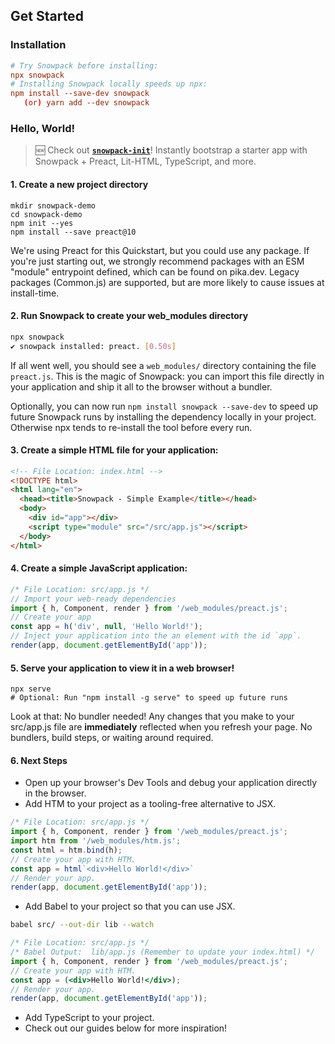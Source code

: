 ## Get Started

### Installation

```toml
# Try Snowpack before installing:
npx snowpack      
# Installing Snowpack locally speeds up npx: 
npm install --save-dev snowpack
   (or) yarn add --dev snowpack
```


### Hello, World!

> 🆕 Check out **[`snowpack-init`](https://github.com/pikapkg/snowpack-init)**! Instantly bootstrap a starter app with Snowpack + Preact, Lit-HTML, TypeScript, and more.

#### 1. Create a new project directory

```
mkdir snowpack-demo
cd snowpack-demo
npm init --yes
npm install --save preact@10
```

We're using Preact for this Quickstart, but you could use any package. If you're just starting out, we strongly recommend packages with an ESM "module" entrypoint defined, which can be found on pika.dev. Legacy packages (Common.js) are supported, but are more likely to cause issues at install-time.


#### 2. Run Snowpack to create your web_modules directory

```bash
npx snowpack
✔ snowpack installed: preact. [0.50s]
```

If all went well, you should see a `web_modules/` directory containing the file `preact.js`. This is the magic of Snowpack: you can import this file directly in your application and ship it all to the browser without a bundler.

Optionally, you can now run `npm install snowpack --save-dev` to speed up future Snowpack runs by installing the dependency locally in your project. Otherwise npx tends to re-install the tool before every run.


#### 3. Create a simple HTML file for your application:

```html
<!-- File Location: index.html -->
<!DOCTYPE html>
<html lang="en">
  <head><title>Snowpack - Simple Example</title></head>  
  <body>
    <div id="app"></div>
    <script type="module" src="/src/app.js"></script>
  </body>
</html>
```

#### 4. Create a simple JavaScript application:

```js
/* File Location: src/app.js */
// Import your web-ready dependencies
import { h, Component, render } from '/web_modules/preact.js';
// Create your app
const app = h('div', null, 'Hello World!');
// Inject your application into the an element with the id `app`.
render(app, document.getElementById('app'));
```

#### 5. Serve your application to view it in a web browser!

```
npx serve
# Optional: Run "npm install -g serve" to speed up future runs
```

Look at that: No bundler needed! Any changes that you make to your src/app.js file are **immediately** reflected when you refresh your page. No bundlers, build steps, or waiting around required.

#### 6. Next Steps

- Open up your browser's Dev Tools and debug your application directly in the browser.
- Add HTM to your project as a tooling-free alternative to JSX.

```js
/* File Location: src/app.js */
import { h, Component, render } from '/web_modules/preact.js';
import htm from '/web_modules/htm.js';
const html = htm.bind(h);
// Create your app with HTM.
const app = html`<div>Hello World!</div>`
// Render your app.
render(app, document.getElementById('app'));
```

- Add Babel to your project so that you can use JSX. 

```bash
babel src/ --out-dir lib --watch
```

```jsx
/* File Location: src/app.js */
/* Babel Output:  lib/app.js (Remember to update your index.html) */
import { h, Component, render } from '/web_modules/preact.js';
// Create your app with HTM.
const app = (<div>Hello World!</div>);
// Render your app.
render(app, document.getElementById('app'));
```

- Add TypeScript to your project.
- Check out our guides below for more inspiration!
